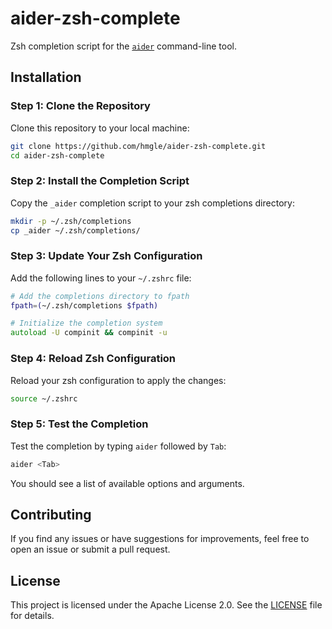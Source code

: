# aider-zsh-complete

Zsh completion script for the [`aider`](https://aider.chat/) command-line tool.

## Installation

### Step 1: Clone the Repository

Clone this repository to your local machine:

```bash
git clone https://github.com/hmgle/aider-zsh-complete.git
cd aider-zsh-complete
```

### Step 2: Install the Completion Script

Copy the `_aider` completion script to your zsh completions directory:

```bash
mkdir -p ~/.zsh/completions
cp _aider ~/.zsh/completions/
```

### Step 3: Update Your Zsh Configuration

Add the following lines to your `~/.zshrc` file:

```zsh
# Add the completions directory to fpath
fpath=(~/.zsh/completions $fpath)

# Initialize the completion system
autoload -U compinit && compinit -u
```

### Step 4: Reload Zsh Configuration

Reload your zsh configuration to apply the changes:

```bash
source ~/.zshrc
```

### Step 5: Test the Completion

Test the completion by typing `aider` followed by `Tab`:

```bash
aider <Tab>
```

You should see a list of available options and arguments.

## Contributing

If you find any issues or have suggestions for improvements, feel free to open an issue or submit a pull request.

## License

This project is licensed under the Apache License 2.0. See the [LICENSE](LICENSE) file for details.
